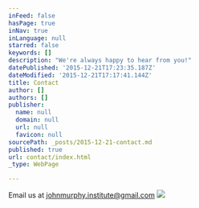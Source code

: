 ```yaml
---
inFeed: false
hasPage: true
inNav: true
inLanguage: null
starred: false
keywords: []
description: "We're always happy to hear from you!"
datePublished: '2015-12-21T17:23:35.187Z'
dateModified: '2015-12-21T17:17:41.144Z'
title: Contact
author: []
authors: []
publisher:
  name: null
  domain: null
  url: null
  favicon: null
sourcePath: _posts/2015-12-21-contact.md
published: true
url: contact/index.html
_type: WebPage

---
```

Email us at johnmurphy.institute@gmail.com
![](https://the-grid-user-content.s3-us-west-2.amazonaws.com/f9a926c4-699b-4a9b-85f3-5bb46e8fa771.JPG)